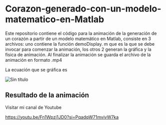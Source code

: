 # Corazon-generado-con-un-modelo-matematico-en-Matlab
Este repositorio contiene el código para la animación de la generación de un corazón a partir de un modelo matemático en Matlab, consiste en 3 archivos: uno contiene la función demoDisplay. m que es la que se debe invocar para comenzar la animación, los otros 2 generan la gráfica y la física de animación. Al finalizar la animación se guarda el archivo de la animación en formato .mp4

La ecuación que se gráfica es

![Sin título](https://github.com/raymundosoto/Corazon-generado-con-un-modelo-matematico-en-Matlab/assets/72757419/7935153e-ba20-4706-bc2b-01ec2b0f5403)

## Resultado de la animación

Visitar mi canal de Youtube

https://youtu.be/Fn1Wpzj1JD0?si=PqadqW71mvivW7ka
